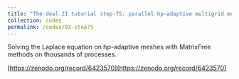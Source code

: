 ```yaml
---
title: "The deal.II tutorial step-75: parallel hp-adaptive multigrid methods for the Laplace equation"
collection: codes
permalink: /codes/03-step75
---
```

Solving the Laplace equation on hp-adaptive meshes with MatrixFree methods on thousands of processes.

[https://zenodo.org/record/6423570](https://zenodo.org/record/6423570)
